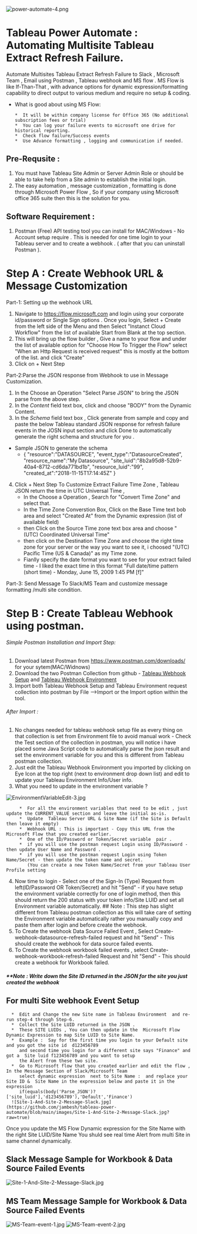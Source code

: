 
![power-automate-4.png](https://github.com/jambesh/tableau-power-automate/blob/main/images/power-automate-jpeg.jpg?raw=true)

# Tableau Power Automate : Automating Multisite Tableau Extract Refresh Failure.
Automate Multisites Tableau Extract Refresh Failure to Slack , Microsoft Team , Email using Postman , Tableau webhook and MS flow .
MS Flow is like If-Than-That  , with advance options for dynamic expression/formatting capability to direct output to various medium  and require no setup & coding.

* What is good about using MS Flow:
  
      *  It will be within company license for Office 365 (No additional subscription fees or trial)
      *  You can log your failure events to microsoft one drive for historical reporting.
      *  Check flow failure/Success events 
      *  Use Advance formatting , logging and communication if needed.

## Pre-Requsite : 
1) You must have Tableau Site Admin or Server Admin Role or should be able to take help from a Site admin to establish the initial login.
2) The easy automation , message customization , formatting is done through Microsoft Power Flow , So if your company using Microsoft office 365 suite then this is the solution for you.

## Software Requirement :
1) Postman (Free) API testing tool you can install for MAC/Windows  - No Account setup require . 
   This is needed for one time login to your Tableau server and to create a webhook . (  after that you can uninstall Postman ).

# Step A : Create Webhook URL & Message Customization

Part-1: Setting up the webhook URL 
1) Navigate to https://flow.microsoft.com  and login using your corporate id/password or Single Sign options .
Once you login, Select + Create from the left side of the Menu and then Select "Instanct Cloud Workflow" from the list of available Start from Blank at the top section.
2) This will bring up the flow builder , Give a name to your flow and under the list of available option for "Choose How To Trigger the Flow" select 
   "When an Http Request is received request" this is mostly at the bottom of the list. and click "Create"
3) Click on + Next Step 

Part-2:Parse the JSON response from Webhook to use in Message Customization.

1) In the Choose an Operation "Select Parse JSON" to bring the JSON parse  from the above step.
2) In the *Content* field text box, click and choose "BODY" from the Dynamic Content.
3) In the *Schema* field text box , Click generate from sample and copy and paste the below  Tableau standard JSON response for refresh failure events in the JOSN input section and click Done to automatically generate the right schema and structure for you .
* Sample JSON to generate the schema 
    * {
        "resource":"DATASOURCE",
        "event_type":"DatasourceCreated",
        "resource_name":"My Datasource",
        "site_luid":"8b2a95d8-52b9-40a4-8712-cd6da771bd1b",
        "resource_luid":"99",
        "created_at":"2018-11-15T17:14:45Z"
        }

4) Click + Next Step To Customize Extract Failure Time Zone , Tableau JSON return the time in UTC Universal Time ,
   *  In the Choose a Operation , Search for "Convert Time Zone" and select that.
   *  In the Time Zone Converstion Box, Click on the Base Time  text bob area and select "Created At" from the Dynamic expression (list of available field)
   *  then Click on the Source Time zone text box area and choose "(UTC) Coordinated Universal Time" 
   *  then click on the Destination Time Zone and choose the right time zone for your server or the way you want to see it, i choosed "(UTC) Pacific Time (US & Canada)" as my Time zone.
   *  Fianlly specify the date format you want to see for your extract failed time - I liked the exact time in this format  "Full date/time pattern (short time) - Monday, June 15, 2009 1:45 PM [f]"
   

Part-3: Send Message To Slack/MS Team and customize message formatting /multi site condition.






# Step B : Create Tableau Webhook using postman.

###### Simple Postman Installation and Import Step:
   1) Download latest Postman from https://www.postman.com/downloads/ for your sytem(MAC/Widnows)
   2) Download the two Postman Collection from github - [Tableau Webhook Setup](https://github.com/jambesh/tableau-power-automate/blob/main/Tableau%20Webhook%20Setup.postman_collection.json) and [Tableau Webhook Environment](https://github.com/jambesh/tableau-power-automate/blob/main/Tableau%20Webhooks%20Environment.postman_environment.json)
   3) Import both Tableau Webhook Setup  and Tableau Environment request collection into postman by File -->Import or the Import option within the tool.
   
###### After Import :
   1) No changes needed for tableau webhook setup file as every thing on that collection is set from Environment file to avoid manual work - Check the Test section of the collection in postman, you will notice i have placed some Java Script code to automatically parse the json result and set the environment variable for you and this is different from Tableau postman collection.
   2) Just edit the Tableau Webhook Environment you imported by clicking on Eye Icon at the top right (next to environment drop down list) and  edit to update your Tableau Environment Info/User info.
   3) What you need to update in the environment variable ?

   ![EnvironmentVariableEdit-3.jpg](https://github.com/jambesh/tableau-power-automate/blob/main/images/EnvironmentVariableEdit-3.jpg?raw=true)
   
         *  For all the environment variables that need to be edit , just update the CURRENT_VALUE section and leave the initial as-is.
         *  Update  Tableau Server URL & Site Name (if the Site is Default then leave it empty)
         *  Webhook URL : This is important - Copy this URL from the Microsoft Flow that you created earlier.
         *  One of the ID/Password or Token/Secret variable  pair .
         *  if you will use the postman request Login using ID/Password - then update User Name and Password . 
         *  if you will use the postman request Login using Token Name/Secret - then update the token name and secret.
            (You can create a new Token Name/Secret from your Tableau User Profile setting

   4) Now time to login  - Select one of the Sign-In (Type) Request from left(ID/Password OR Token/Secret) and hit "Send" - if you have setup the environment variable correctly for one of login method, then this should return the 200 status with your token info/Site LUID and set all Environment variable automatically. ##  Note : This step has slight different from Tableau postman collection as this will take care of setting the Environment variable automatically rather you manually copy and paste them after login and before create the webhook.
   5) To Create the webhook Data Source Failed Event , Select Create-webhook-datasource-refresh-failed  request and hit "Send" - This should create the webhook for data source failed events. 
   6) To Create the webhook workbook failed events , select Create-webhook-workbook-refresh-failed Request and hit "Send" - This should create a webhook for Workbook failed. 
   ##### **Note : Write down the Site ID returned in the JSON  for the site you just created the webhook

## For multi Site webhook Event Setup 
   
      *  Edit and Change the new Site name in Tableau Environment  and re-run step-4 through Step-6.
      *  Collect the Site LUID returned in the JSON .
      *  These SITE LUIDs , You can then update in the  Microsoft Flow Dynamic Expression to map Site LUID to Site Name.
      *  Example :  Say for the first time you login to your Default site and you got the site id  d123456789
         and second time you login for a different site says "Finance" and got a  Site luid f123456789 and you want to setup 
         the Alert from these two site.
      *  Go to Microsoft flow that you created earlier and edit the flow , In the Message Section of Slack/Microsoft Team 
         select dynamic expression  next to Site Name :  and replace your  Site ID &  Site Name in the expression below and paste it in the expression 
         if(equals(body('Parse_JSON')?['site_luid'],'d123456789'),'Default','Finance')
      ![Site-1-And-Site-2-Message-Slack.jpg](https://github.com/jambesh/tableau-power-automate/blob/main/images/Site-1-And-Site-2-Message-Slack.jpg?raw=true)


  Once you update the MS Flow Dynamic expression for the Site Name with the right Site LUID/Site Name You shuld see real time Alert from multi Site in same channel dynamically.
    
  ## Slack Message Sample for Workbook  & Data Source Failed Events
  ![Site-1-And-Site-2-Message-Slack.jpg](https://github.com/jambesh/tableau-power-automate/blob/main/images/Site-1-And-Site-2-Message-Slack.jpg?raw=true)
  ## MS Team Message Sample for Workbook & Data Source Failed Events
  ![MS-Team-event-1.jpg](https://github.com/jambesh/tableau-power-automate/blob/main/images/MS-Team-event-1.jpg?raw=true)
  ![MS-Team-event-2.jpg](https://github.com/jambesh/tableau-power-automate/blob/main/images/MS-Team-Event-2.jpg?raw=true)
  
   
